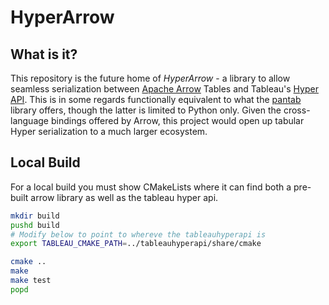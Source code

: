 # HyperArrow

## What is it?
This repository is the future home of *HyperArrow* - a library to allow seamless serialization between [Apache Arrow](https://arrow.apache.org/docs/index.html) Tables and Tableau's [Hyper API](https://help.tableau.com/current/api/hyper_api/en-us/index.html). This is in some regards functionally equivalent to what the [pantab](https://pantab.readthedocs.io/en/latest/) library offers, though the latter is limited to Python only. Given the cross-language bindings offered by Arrow, this project would open up tabular Hyper serialization to a much larger ecosystem.
	
## Local Build

For a local build you must show CMakeLists where it can find both a pre-built arrow library as well as the tableau hyper api.

```sh
mkdir build
pushd build
# Modify below to point to whereve the tableauhyperapi is
export TABLEAU_CMAKE_PATH=../tableauhyperapi/share/cmake

cmake ..
make
make test
popd
```
